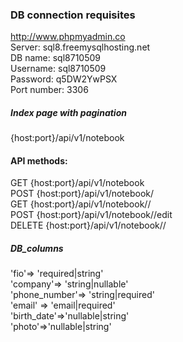 ### DB connection requisites<br>
http://www.phpmyadmin.co<br>
Server: sql8.freemysqlhosting.net<br>
DB name: sql8710509<br>
Username: sql8710509<br>
Password: q5DW2YwPSX<br>
Port number: 3306<br>

##### Index page with pagination<br>
{host:port}/api/v1/notebook<br>
#### API methods:<br>
GET {host:port}/api/v1/notebook<br>
POST {host:port}/api/v1/notebook/<br>
GET  {host:port}/api/v1/notebook/<id>/<br>
POST {host:port}/api/v1/notebook/<id>/edit<br>
DELETE {host:port}/api/v1/notebook/<id>/<br>

##### DB_columns
'fio'=> 'required|string'<br>
'company'=>  'string|nullable'<br>
'phone_number'=> 'string|required'<br>
'email' => 'email|required'<br>
'birth_date'=>'nullable|string'<br>
'photo'=>'nullable|string'<br>